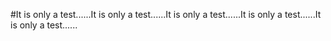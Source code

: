 #It is only a test......It is only a test......It is only a test......It is only a test......It is only a test......
